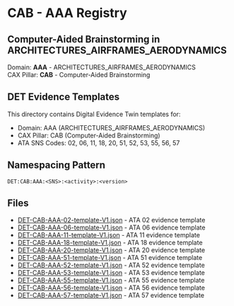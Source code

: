 # CAB - AAA Registry

## Computer-Aided Brainstorming in ARCHITECTURES_AIRFRAMES_AERODYNAMICS

Domain: **AAA** - ARCHITECTURES_AIRFRAMES_AERODYNAMICS  
CAX Pillar: **CAB** - Computer-Aided Brainstorming

## DET Evidence Templates

This directory contains Digital Evidence Twin templates for:
- Domain: AAA (ARCHITECTURES_AIRFRAMES_AERODYNAMICS)
- CAX Pillar: CAB (Computer-Aided Brainstorming)
- ATA SNS Codes: 02, 06, 11, 18, 20, 51, 52, 53, 55, 56, 57

## Namespacing Pattern
```
DET:CAB:AAA:<SNS>:<activity>:<version>
```

## Files
- [DET-CAB-AAA-02-template-V1.json](DET-CAB-AAA-02-template-V1.json) - ATA 02 evidence template
- [DET-CAB-AAA-06-template-V1.json](DET-CAB-AAA-06-template-V1.json) - ATA 06 evidence template
- [DET-CAB-AAA-11-template-V1.json](DET-CAB-AAA-11-template-V1.json) - ATA 11 evidence template
- [DET-CAB-AAA-18-template-V1.json](DET-CAB-AAA-18-template-V1.json) - ATA 18 evidence template
- [DET-CAB-AAA-20-template-V1.json](DET-CAB-AAA-20-template-V1.json) - ATA 20 evidence template
- [DET-CAB-AAA-51-template-V1.json](DET-CAB-AAA-51-template-V1.json) - ATA 51 evidence template
- [DET-CAB-AAA-52-template-V1.json](DET-CAB-AAA-52-template-V1.json) - ATA 52 evidence template
- [DET-CAB-AAA-53-template-V1.json](DET-CAB-AAA-53-template-V1.json) - ATA 53 evidence template
- [DET-CAB-AAA-55-template-V1.json](DET-CAB-AAA-55-template-V1.json) - ATA 55 evidence template
- [DET-CAB-AAA-56-template-V1.json](DET-CAB-AAA-56-template-V1.json) - ATA 56 evidence template
- [DET-CAB-AAA-57-template-V1.json](DET-CAB-AAA-57-template-V1.json) - ATA 57 evidence template